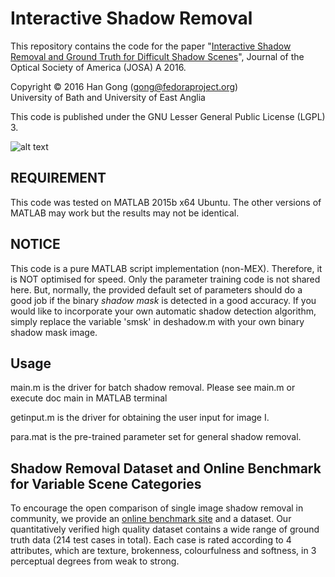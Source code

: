 # Interactive Shadow Removal
This repository contains the code for the paper
"[Interactive Shadow Removal and Ground Truth for Difficult Shadow Scenes](http://arxiv.org/abs/1608.00762)", Journal of the Optical Society of America (JOSA) A 2016.

Copyright &copy; 2016 Han Gong (gong@fedoraproject.org)<br />
University of Bath and University of East Anglia

This code is published under the GNU Lesser General Public License (LGPL) 3.

![alt text](http://www2.cmp.uea.ac.uk/~ybb15eau/josa2016.jpg "Pipeline")

## REQUIREMENT
This code was tested on MATLAB 2015b x64 Ubuntu. The other versions of MATLAB 
may work but the results may not be identical.

## NOTICE
This code is a pure MATLAB script implementation (non-MEX). Therefore, it is NOT optimised for speed. Only the parameter training code is not shared here. But, normally, the provided default set of parameters should do a good job if the binary *shadow mask* is detected in a good accuracy. If you would like to incorporate your own automatic shadow detection algorithm, simply replace the variable 'smsk' in deshadow.m with your own binary shadow mask image.

## Usage
main.m is the driver for batch shadow removal. Please see main.m or execute
doc main in MATLAB terminal

getinput.m is the driver for obtaining the user input for image I.

para.mat is the pre-trained parameter set for general shadow removal.

## Shadow Removal Dataset and Online Benchmark for Variable Scene Categories
To encourage the open comparison of single image shadow removal in community, we provide an [online benchmark site](http://cs.bath.ac.uk/~hg299/shadow_eval/eval.php) and a dataset. Our quantitatively verified high quality dataset contains a wide range of ground truth data (214 test cases in total). Each case is rated according to 4 attributes, which are texture, brokenness, colourfulness and softness, in 3 perceptual degrees from weak to strong.
